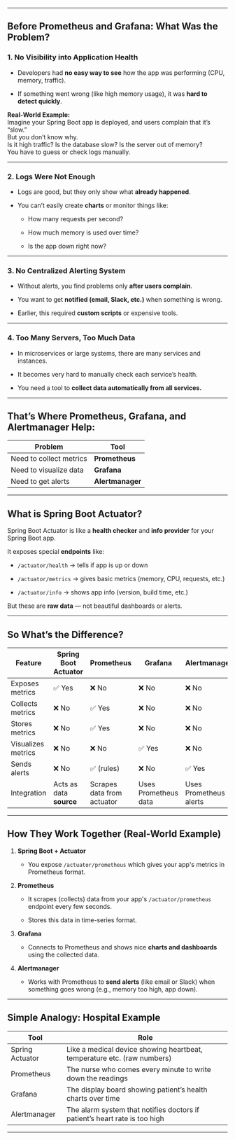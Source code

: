 
---

## **Before Prometheus and Grafana: What Was the Problem?**

### 1. **No Visibility into Application Health**

- Developers had **no easy way to see** how the app was performing (CPU, memory, traffic).
    
- If something went wrong (like high memory usage), it was **hard to detect quickly**.
    

**Real-World Example:**  
Imagine your Spring Boot app is deployed, and users complain that it’s “slow.”  
But you don’t know why.  
Is it high traffic? Is the database slow? Is the server out of memory?  
You have to guess or check logs manually.

---

### 2. **Logs Were Not Enough**

- Logs are good, but they only show what **already happened**.
    
- You can’t easily create **charts** or monitor things like:
    
    - How many requests per second?
        
    - How much memory is used over time?
        
    - Is the app down right now?
        

---

### 3. **No Centralized Alerting System**

- Without alerts, you find problems only **after users complain**.
    
- You want to get **notified (email, Slack, etc.)** when something is wrong.
    
- Earlier, this required **custom scripts** or expensive tools.
    

---

### 4. **Too Many Servers, Too Much Data**

- In microservices or large systems, there are many services and instances.
    
- It becomes very hard to manually check each service’s health.
    
- You need a tool to **collect data automatically from all services.**
    

---

## **That’s Where Prometheus, Grafana, and Alertmanager Help:**

|Problem|Tool|
|---|---|
|Need to collect metrics|**Prometheus**|
|Need to visualize data|**Grafana**|
|Need to get alerts|**Alertmanager**|


---

## **What is Spring Boot Actuator?**

Spring Boot Actuator is like a **health checker** and **info provider** for your Spring Boot app.

It exposes special **endpoints** like:

- `/actuator/health` → tells if app is up or down
    
- `/actuator/metrics` → gives basic metrics (memory, CPU, requests, etc.)
    
- `/actuator/info` → shows app info (version, build time, etc.)
    

But these are **raw data** — not beautiful dashboards or alerts.

---

## **So What’s the Difference?**

| Feature            | Spring Boot Actuator    | Prometheus                 | Grafana              | Alertmanager           |
| ------------------ | ----------------------- | -------------------------- | -------------------- | ---------------------- |
| Exposes metrics    | ✅ Yes                   | ❌ No                       | ❌ No                 | ❌ No                   |
| Collects metrics   | ❌ No                    | ✅ Yes                      | ❌ No                 | ❌ No                   |
| Stores metrics     | ❌ No                    | ✅ Yes                      | ❌ No                 | ❌ No                   |
| Visualizes metrics | ❌ No                    | ❌ No                       | ✅ Yes                | ❌ No                   |
| Sends alerts       | ❌ No                    | ✅ (rules)                  | ❌ No                 | ✅ Yes                  |
| Integration        | Acts as data **source** | Scrapes data from actuator | Uses Prometheus data | Uses Prometheus alerts |

---

## **How They Work Together (Real-World Example)**

1. **Spring Boot + Actuator**
    
    - You expose `/actuator/prometheus` which gives your app's metrics in Prometheus format.
        
2. **Prometheus**
    
    - It scrapes (collects) data from your app's `/actuator/prometheus` endpoint every few seconds.
        
    - Stores this data in time-series format.
        
3. **Grafana**
    
    - Connects to Prometheus and shows nice **charts and dashboards** using the collected data.
        
4. **Alertmanager**
    
    - Works with Prometheus to **send alerts** (like email or Slack) when something goes wrong (e.g., memory too high, app down).
        

---

## **Simple Analogy: Hospital Example**

|Tool|Role|
|---|---|
|Spring Actuator|Like a medical device showing heartbeat, temperature etc. (raw numbers)|
|Prometheus|The nurse who comes every minute to write down the readings|
|Grafana|The display board showing patient’s health charts over time|
|Alertmanager|The alarm system that notifies doctors if patient’s heart rate is too high|

---